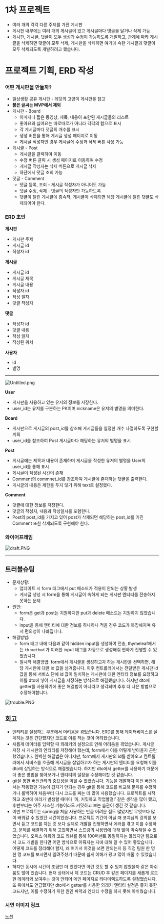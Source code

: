 # 1차 프로젝트

- 여러 개의 각각 다른 주제를 가진 게시판
- 게시판 내부에는 여러 개의 게시글이 있고 게시글마다 댓글을 달거나 삭제 가능
- 게시판, 게시글, 댓글이 모두 생성과 수정이 가능하도록 개발하고,
  관계에 따라 게시글을 삭제하면 댓글이 모두 삭제, 게시판을 삭제하면 여기에 속한 게시글과 댓글이 모두 삭제되도록 개발하려고 했습니다.

# 프로젝트 기획, ERD 작성

### 어떤 게시판을 만들까?

- 일상생활 공유 게시판 - 레딧의 고양이 게시판을 참고
- **붉은 글씨는 MVP에서 제외**
- 게시판 - Board
    - 이미지나 짧은 동영상, 제목, 내용이 포함된 게시글들의 리스트
    - 좋아요와 싫어요는 따로따로가 아니라 각각의 합으로 표시
    - 각 게시글마다 댓글의 개수를 표시
    - 생성 버튼을 통해 게시글 생성 페이지로 이동
    - 게시글 작성자인 경우 게시글에 수정과 삭제 버튼 사용 가능
- 게시글 - Post
    - 게시글을 클릭하여 이동
    - 수정 버튼 클릭 시 생성 페이지로 이동하여 수정
    - 게시글 작성자는 삭제 버튼으로 게시글 삭제
    - 하단에서 댓글 조회 가능
- 댓글 - Comment
    - 댓글 등록, 조회 - 게시글 작성자가 아니어도 가능
    - 댓글 수정, 삭제 - 댓글의 작성자만 가능하도록
    - 댓글이 달린 게시글에 종속적, 게시글이 삭제되면 해당 게시글에 달린 댓글도 삭제되어야 한다.

### ERD 초안

**게시판**

- 게시판 주제
- 게시글 id
- 작성자 id

**게시글**

- 게시글 id
- 게시글 제목
- 게시글 내용
- 작성자 id
- 작성 일자
- 댓글 작성자

**댓글**

- 작성자 id
- 댓글 내용
- 작성 일자
- 작성된 위치

**사용자**

- id
- 별명

---

![Untitled.png](./readmeImgs/Untitled.png)

**User**

- 게시판을 사용하고 있는 유저의 정보를 저장한다.
- user_id는 유저를 구분하는 PK이며 nickname은 유저의 별명을 의미한다.

**Board**

- 게시판으로 게시글의 post_id를 참조해 게시글들을 일정한 개수 나열하도록 구현할 계획
- user_id를 참조하여 Post 게시글마다 해당하는 유저의 별명을 표시

**Post**

- 게시글에는 제목과 내용이 존재하며 게시글을 작성한 유저의 별명을 User의 user_id를 통해 표시
- 게시글이 작성된 시간이 존재
- Comment의 commnet_id를 참조하여 게시글에 존재하는 댓글을 출력한다.
- 게시글의 내용은 제한을 두지 않기 위해 text로 설정했다.

**Comment**

- 댓글에 대한 정보를 저장한다.
- 댓글의 작성자, 내용과 작성일시를 포함한다.
- Post의 post_id를 가지고 있어 post가 삭제되면 해당하는 post_id를 가진 Comment 또한 삭제되도록 구현해야 한다.

### 와이어프레임

![draft.PNG](./readmeImgs/draft.png)

* * *

## 트러블슈팅

- 문제상황:
  - 업데이트 시 form 태그에서 put 메소드가 적용이 안되는 상황 발생
  - 게시글 생성 시 form을 통해 게시글이 속하게 되는 게시판 엔티티를 전송하지 못하는 문제
- 원인:
  - form은 get과 post는 지원하지만 put과 delete 메소드는 지원하지 않았습니다.
  - input을 통해 엔티티에 대한 정보를 하나하나 적을 경우 코드가 복잡해지며 유저 편의성이 나빠집니다.
- 해결방법:
  - form 태그 내에 다음과 같이 hidden input을 생성하여 전송, thymeleaf에서는 `th:method` 가 이러한 input 태그를 자동으로 생성해줘 편하게 진행할 수 있었습니다.
  - 일시적 해결방법: form에서 게시글을 생성하고자 하는 게시판을 선택하면, 해당 게시판에 대한 id 값을 넘겨줍니다. 이후 컨트롤러에서는 전달받은 게시판 id 값을 통해 서비스 단에 id 값이 일치하는 게시판에 대한 엔티티 정보를 요청하고 이를 dto에 넣어 게시글을 저장하는 방식으로 해결했습니다.
    하지만 dto에 getter를 사용하기에 좋은 해결법이 아니라고 생각되며 추후 더 나은 방법으로 수정해야합니다.

![trouble.PNG](./readmeImgs/troubleShooting.png)

## 회고

- 엔티티를 설정하는 부분에서 어려움을 겪었습니다.
  ERD를 통해 데이터베이스를 설계하는 것은 간단했지만 코드로 이를 적는 것이 어려웠습니다.
- 새롭게 데이터를 입력할 때 외래키의 설정으로 인해 어려움을 겪었습니다.
  게시글 저장 시 게시판의 엔티티를 저장해야 했는데, form에서 이를 어떻게 받아올지 곤란했었습니다.
  완벽한 해결법은 아니지만, form에서 게시판의 id를 받아오고 컨트롤러에서 서비스를 호출해 게시글을 삽입하고자 하는 게시판의 엔티티를 요청해 이를 dto에 삽입하는 방식으로 해결했습니다.
  하지만 dto에서 getter를 사용하기 때문에 더 좋은 방법을 찾아보거나 엔티티의 설정을 수정해야할 것 같습니다.
- git을 통한 버전관리의 중요성을 익힐 수 있었습니다.
  기능을 개발하다 이전 버전에서는 작동했던 기능이 갑자기 안되는 경우 git을 통해 코드를 비교해 문제를 수정하거나 롤백하여 처음부터 다시 코드를 짜는 데 많이 사용했습니다.
  프로젝트를 시작하고 초반에 에러가 발생할 때마다 ‘아, 커밋하고 작업할걸!’ 같은 생각을 많이 했고, 후반부터는 아주 사소한 기능이라도 커밋하고 보는 습관이 생긴 것 같습니다.
- 이번 프로젝트는 spring을 처음 사용하는 만큼 어려운 점도 많았지만 무엇보다 많이 배워갈 수 있었던 시간이었습니다.
  프로젝트 기간이 아닐 때 코치님의 강의를 보면서 듣고 코드를 치는 것 보다 실제로 개발을 진행하면서 에러를 겪고 이를 수정하고, 문제를 해결하기 위해 고민하면서 스프링의 사용법에 대해 많이 익숙해질 수 있었습니다.
  오피스 아워와 코드 리뷰를 통해 100퍼센트 동일하지는 않겠지만 팀으로서 코드 개발을 한다면 어떤 방식으로 이뤄지는 지에 대해 알 수 있어 좋았습니다.
  어떻게 코드를 정리해야 할지, 왜 여기서 이것을 쓰면 안되는지 등 직접 팀원 한 명 한 명 코드를 보시면서 알려주셨기 때문에 쉽게 이해가 됐고 많이 배울 수 있었습니다.
- 하지만 동시에 시간이 조금만 더 있었다면 이런 것도 할 수 있지 않았을까 같은 아쉬움도 많이 있습니다.
  현재 상태에서 제 코드는 CRUD 후 같은 페이지를 새롭게 로드한 데이터와 보여주는 것이 안되어 메인 페이지로 리다이렉트하도록 설정했습니다. 또 위에서도 언급했지만 dto에서 getter를 사용한 외래키 엔티티 설정은 좋지 못한 코드지만, 이를 수정하기 위한 원인 파악과 엔티티 수정을 하지 못해 아쉬웠습니다.

### 시연 이미지 링크
[노션](https://www.notion.so/20fed1c6be7f414590e911d8e6ea3e01?v=4191fa30464549cb9dbe92fdddc8618b&p=ad2e3d4dff7d48449236e682f45c561d&pm=s, "personal notion")